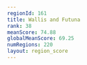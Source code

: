 ```yaml
---
regionId: 161
title: Wallis and Futuna
rank: 38
meanScore: 74.88
globalMeanScore: 69.25
numRegions: 220
layout: region_score
---
```

